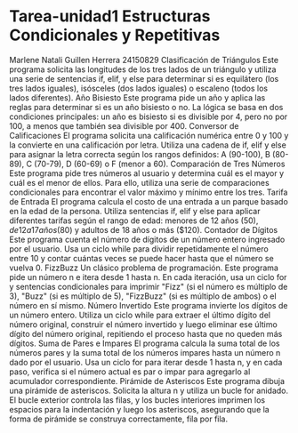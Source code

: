 # Tarea-unidad1 Estructuras Condicionales y Repetitivas
Marlene Natali Guillen Herrera 
24150829
Clasificación de Triángulos
Este programa solicita las longitudes de los tres lados de un triángulo y utiliza una serie de sentencias if, elif, y else para determinar si es equilátero (los tres lados iguales), isósceles (dos lados iguales) o escaleno (todos los lados diferentes).
Año Bisiesto
Este programa pide un año y aplica las reglas para determinar si es un año bisiesto o no. La lógica se basa en dos condiciones principales: un año es bisiesto si es divisible por 4, pero no por 100, a menos que también sea divisible por 400.
Conversor de Calificaciones
El programa solicita una calificación numérica entre 0 y 100 y la convierte en una calificación por letra. Utiliza una cadena de if, elif y else para asignar la letra correcta según los rangos definidos: A (90-100), B (80-89), C (70-79), D (60-69) o F (menor a 60).
Comparación de Tres Números
Este programa pide tres números al usuario y determina cuál es el mayor y cuál es el menor de ellos. Para ello, utiliza una serie de comparaciones condicionales para encontrar el valor máximo y mínimo entre los tres.
Tarifa de Entrada
El programa calcula el costo de una entrada a un parque basado en la edad de la persona. Utiliza sentencias if, elif y else para aplicar diferentes tarifas según el rango de edad: menores de 12 años ($50), de 12 a 17 años ($80) y adultos de 18 años o más ($120).
Contador de Dígitos
Este programa cuenta el número de dígitos de un número entero ingresado por el usuario. Usa un ciclo while para dividir repetidamente el número entre 10 y contar cuántas veces se puede hacer hasta que el número se vuelva 0.
FizzBuzz
Un clásico problema de programación. Este programa pide un número n e itera desde 1 hasta n. En cada iteración, usa un ciclo for y sentencias condicionales para imprimir "Fizz" (si el número es múltiplo de 3), "Buzz" (si es múltiplo de 5), "FizzBuzz" (si es múltiplo de ambos) o el número en sí mismo.
Número Invertido
Este programa invierte los dígitos de un número entero. Utiliza un ciclo while para extraer el último dígito del número original, construir el número invertido y luego eliminar ese último dígito del número original, repitiendo el proceso hasta que no queden más dígitos.
Suma de Pares e Impares
El programa calcula la suma total de los números pares y la suma total de los números impares hasta un número n dado por el usuario. Usa un ciclo for para iterar desde 1 hasta n, y en cada paso, verifica si el número actual es par o impar para agregarlo al acumulador correspondiente.
Pirámide de Asteriscos
Este programa dibuja una pirámide de asteriscos. Solicita la altura n y utiliza un bucle for anidado. El bucle exterior controla las filas, y los bucles interiores imprimen los espacios para la indentación y luego los asteriscos, asegurando que la forma de pirámide se construya correctamente, fila por fila.
